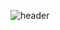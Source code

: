 ![header](https://capsule-render.vercel.app/api?type=wave&color=auto&height=300&section=header&text=Dongheon's%20Github&fontSize=90)
